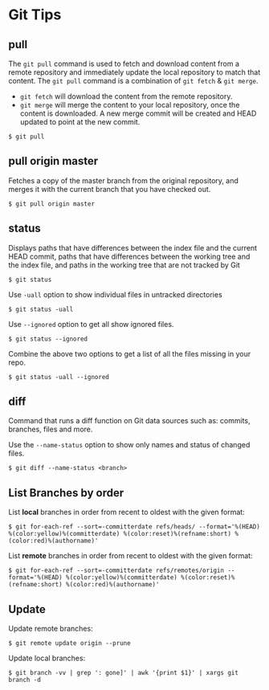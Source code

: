 # Git Tips

## pull
The `git pull` command is used to fetch and download content from a remote repository and immediately update the local repository to match that content. The `git pull` command is a combination of `git fetch` & `git merge`.

- `git fetch` will download the content from the remote repository.
- `git merge` will merge the content to your local repository, once the content is downloaded. A new merge commit will be created and HEAD updated to point at the new commit.

```shell
$ git pull 
```

## pull origin master
Fetches a copy of the master branch from the original repository, and merges it with the current branch that you have checked out.
```shell
$ git pull origin master
```

## status
Displays paths that have differences between the index file and the current HEAD commit, paths that have differences between the working tree and the index file, and paths in the working tree that are not tracked by Git

```shell
$ git status
```

Use `-uall` option to show individual files in untracked directories
```shell
$ git status -uall
```

Use `--ignored` option to get all show ignored files.
```shell
$ git status --ignored
```

Combine the above two options to  get a list of all the files missing in your repo.
```shell
$ git status -uall --ignored
```

## diff
Command that runs a diff function on Git data sources such as: commits, branches, files and more.

Use the `--name-status` option to show only names and status of changed files. 
```
$ git diff --name-status <branch>
```

## List Branches by order

List **local** branches in order from recent to oldest with the given format:
```shell
$ git for-each-ref --sort=-committerdate refs/heads/ --format='%(HEAD) %(color:yellow)%(committerdate) %(color:reset)%(refname:short) %(color:red)%(authorname)'
```

List **remote** branches in order from recent to oldest with the given format:
```shell
$ git for-each-ref --sort=-committerdate refs/remotes/origin --format='%(HEAD) %(color:yellow)%(committerdate) %(color:reset)%(refname:short) %(color:red)%(authorname)'
```

## Update
Update remote branches:
```shell
$ git remote update origin --prune
```

Update local branches:
```shell
$ git branch -vv | grep ': gone]' | awk '{print $1}' | xargs git branch -d
```
